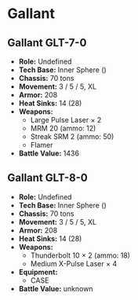 # Gallant
## Gallant GLT-7-0
- **Role:** Undefined
- **Tech Base:** Inner Sphere ()
- **Chassis:** 70 tons
- **Movement:** 3 / 5 / 5, XL
- **Armor:** 208
- **Heat Sinks:** 14 (28)
- **Weapons:**
  - Large Pulse Laser × 2
  - MRM 20 (ammo: 12)
  - Streak SRM 2 (ammo: 50)
  - Flamer
- **Battle Value:** 1436

## Gallant GLT-8-0
- **Role:** Undefined
- **Tech Base:** Inner Sphere ()
- **Chassis:** 70 tons
- **Movement:** 3 / 5 / 5, XL
- **Armor:** 208
- **Heat Sinks:** 14 (28)
- **Weapons:**
  - Thunderbolt 10 × 2 (ammo: 18)
  - Medium X-Pulse Laser × 4
- **Equipment:**
  - CASE
- **Battle Value:** unknown

